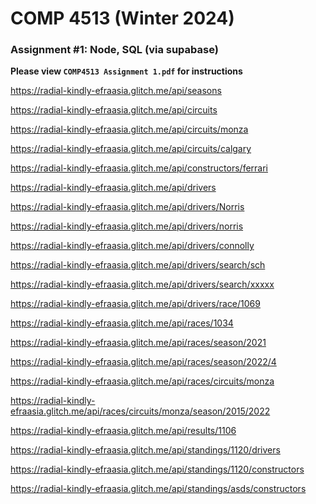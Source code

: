 # COMP 4513 (Winter 2024)
### Assignment #1: Node, SQL (via supabase)

**Please view `COMP4513 Assignment 1.pdf` for instructions**

https://radial-kindly-efraasia.glitch.me/api/seasons </br>

https://radial-kindly-efraasia.glitch.me/api/circuits </br>

https://radial-kindly-efraasia.glitch.me/api/circuits/monza </br>

https://radial-kindly-efraasia.glitch.me/api/circuits/calgary </br>

https://radial-kindly-efraasia.glitch.me/api/constructors/ferrari </br>

https://radial-kindly-efraasia.glitch.me/api/drivers </br>

https://radial-kindly-efraasia.glitch.me/api/drivers/Norris </br>

https://radial-kindly-efraasia.glitch.me/api/drivers/norris </br>

https://radial-kindly-efraasia.glitch.me/api/drivers/connolly</br>

https://radial-kindly-efraasia.glitch.me/api/drivers/search/sch </br>

https://radial-kindly-efraasia.glitch.me/api/drivers/search/xxxxx </br>

https://radial-kindly-efraasia.glitch.me/api/drivers/race/1069 </br>

https://radial-kindly-efraasia.glitch.me/api/races/1034 </br>

https://radial-kindly-efraasia.glitch.me/api/races/season/2021 </br>

https://radial-kindly-efraasia.glitch.me/api/races/season/2022/4 </br>

https://radial-kindly-efraasia.glitch.me/api/races/circuits/monza </br>

https://radial-kindly-efraasia.glitch.me/api/races/circuits/monza/season/2015/2022 </br>

https://radial-kindly-efraasia.glitch.me/api/results/1106 </br>

https://radial-kindly-efraasia.glitch.me/api/standings/1120/drivers </br>

https://radial-kindly-efraasia.glitch.me/api/standings/1120/constructors </br>

https://radial-kindly-efraasia.glitch.me/api/standings/asds/constructors </br>






